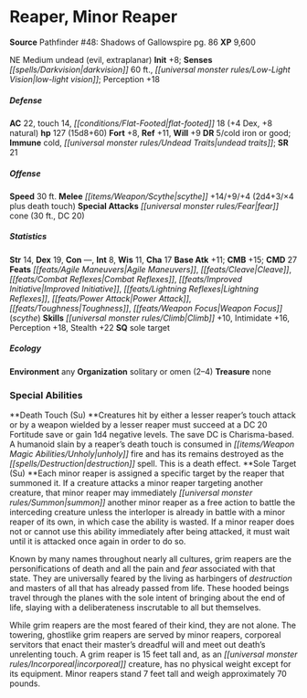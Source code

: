 ﻿---
cssclass: [monsters]
title1: Reaper, Minor Reaper
title2: Minor Reaper
CR: 10
sources:
- name: 'Pathfinder #48: Shadows of Gallowspire'
  page: 86
  link: http://paizo.com/store/games/roleplayingGames/p/pathfinderRPG/paizo/pathfinderAdventurePath/carrionCrown/v5748btpy8mgb
XP: 9600
alignment: NE
size: Medium
type: undead
subtypes:
- evil
- extraplanar
initiative:
  bonus: 8
senses:
  darkvision: 60
  low-light vision: true
AC:
  AC: 22
  touch: 14
  flat_footed: 18
  components:
    dex: 4
    natural: 8
HP:
  HP: 127
  long: 15d8+60
saves:
  fort: 8
  ref: 11
  will: 9
DR:
- amount: 5
  weakness: cold iron or good
immunities:
- cold
- undead traits
SR: 21
speeds:
  base: 30
attacks:
  melee:
  - - text: scythe +14/+9/+4 (2d4+3/×4 plus death touch)
      entries:
      - - damage: 2d4+3
          crit_multiplier: 4
        - effect: death touch
      attack: scythe
      bonus:
      - 14
      - 9
      - 4
  special:
  - fear cone (30 ft., DC 20)
ability_scores:
  STR: 14
  DEX: 19
  CON:
  INT: 8
  WIS: 11
  CHA: 17
BAB: 11
CMB: 15
CMD: 27
feats:
- name: Agile Maneuvers
- name: Cleave
- name: Combat Reflexes
- name: Improved Initiative
- name: Lightning Reflexes
- name: Power Attack
- name: Toughness
- name: Weapon Focus (scythe)
skills:
  Climb: 10
  Intimidate: 16
  Perception: 18
  Stealth: 22
special_qualities:
- sole target
ecology:
  environment: any
  organization: solitary or omen (2-4)
  treasure_type: none
special_abilities:
  Death Touch (Su): Creatures hit by either a lesser reaper's touch attack or by a
    weapon wielded by a lesser reaper must succeed at a DC 20 Fortitude save or gain
    1d4 negative levels. The save DC is Charisma-based. A humanoid slain by a reaper's
    death touch is consumed in unholy fire and has its remains destroyed as the destruction
    spell. This is a death effect.
  Sole Target (Su): |-
    Each minor reaper is assigned a specific target by the reaper that summoned it. If a creature attacks a minor reaper targeting another creature, that minor reaper may immediately summon another minor reaper as a free action to battle the interceding creature unless the interloper is already in battle with a minor reaper of its own, in which case the ability is wasted. If a minor reaper does not or cannot use this ability immediately after being attacked, it must wait until it is attacked once again in order to do so.

    Known by many names throughout nearly all cultures, grim reapers are the personifications of death and all the pain and fear associated with that state. They are universally feared by the living as harbingers of destruction and masters of all that has already passed from life. These hooded beings travel through the planes with the sole intent of bringing about the end of life, slaying with a deliberateness inscrutable to all but themselves.

    While grim reapers are the most feared of their kind, they are not alone. The towering, ghostlike grim reapers are served by minor reapers, corporeal servitors that enact their master's dreadful will and meet out death's unrelenting touch. A grim reaper is 15 feet tall and, as an incorporeal creature, has no physical weight except for its equipment. Minor reapers stand 7 feet tall and weigh approximately 70 pounds.
desc_long: ''

---

# Reaper, Minor Reaper

**Source** Pathfinder #48: Shadows of Gallowspire pg. 86
**XP** 9,600

NE Medium undead (evil, extraplanar)
**Init** +8; **Senses** _[[spells/Darkvision|darkvision]]_ 60 ft., _[[universal monster rules/Low-Light Vision|low-light vision]]_; Perception +18

##### Defense

**AC** 22, touch 14, _[[conditions/Flat-Footed|flat-footed]]_ 18 (+4 Dex, +8 natural)
**hp** 127 (15d8+60)
**Fort** +8, **Ref** +11, **Will** +9
**DR** 5/cold iron or good; **Immune** cold, _[[universal monster rules/Undead Traits|undead traits]]_; **SR** 21

##### Offense
**Speed** 30 ft.
**Melee** _[[items/Weapon/Scythe|scythe]]_ +14/+9/+4 (2d4+3/×4 plus death touch)
**Special Attacks** _[[universal monster rules/Fear|fear]]_ cone (30 ft., DC 20)

##### Statistics
**Str** 14, **Dex** 19, **Con** —, **Int** 8, **Wis** 11, **Cha** 17
**Base Atk** +11; **CMB** +15; **CMD** 27
**Feats** _[[feats/Agile Maneuvers|Agile Maneuvers]]_, _[[feats/Cleave|Cleave]]_, _[[feats/Combat Reflexes|Combat Reflexes]]_, _[[feats/Improved Initiative|Improved Initiative]]_, _[[feats/Lightning Reflexes|Lightning Reflexes]]_, _[[feats/Power Attack|Power Attack]]_, _[[feats/Toughness|Toughness]]_, _[[feats/Weapon Focus|Weapon Focus]]_ (_scythe_)
**Skills** _[[universal monster rules/Climb|Climb]]_ +10, Intimidate +16, Perception +18, Stealth +22
**SQ** sole target

##### Ecology

**Environment** any
**Organization** solitary or omen (2–4)
**Treasure** none

### Special Abilities

**Death Touch (Su) **Creatures hit by either a lesser reaper’s touch attack or by a weapon wielded by a lesser reaper must succeed at a DC 20 Fortitude save or gain 1d4 negative levels. The save DC is Charisma-based. A humanoid slain by a reaper’s death touch is consumed in _[[items/Weapon Magic Abilities/Unholy|unholy]]_ fire and has its remains destroyed as the _[[spells/Destruction|destruction]]_ spell. This is a death effect.
**Sole Target (Su) **Each minor reaper is assigned a specific target by the reaper that summoned it. If a creature attacks a minor reaper targeting another creature, that minor reaper may immediately _[[universal monster rules/Summon|summon]]_ another minor reaper as a free action to battle the interceding creature unless the interloper is already in battle with a minor reaper of its own, in which case the ability is wasted. If a minor reaper does not or cannot use this ability immediately after being attacked, it must wait until it is attacked once again in order to do so.

Known by many names throughout nearly all cultures, grim reapers are the personifications of death and all the pain and _fear_ associated with that state. They are universally feared by the living as harbingers of _destruction_ and masters of all that has already passed from life. These hooded beings travel through the planes with the sole intent of bringing about the end of life, slaying with a deliberateness inscrutable to all but themselves.

While grim reapers are the most feared of their kind, they are not alone. The towering, ghostlike grim reapers are served by minor reapers, corporeal servitors that enact their master’s dreadful will and meet out death’s unrelenting touch. A grim reaper is 15 feet tall and, as an _[[universal monster rules/Incorporeal|incorporeal]]_ creature, has no physical weight except for its equipment. Minor reapers stand 7 feet tall and weigh approximately 70 pounds.